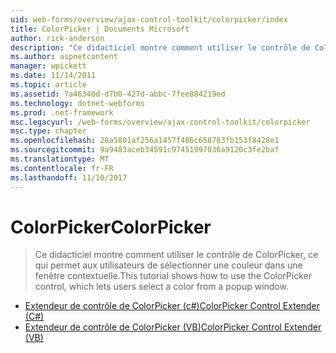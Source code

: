 ```yaml
---
uid: web-forms/overview/ajax-control-toolkit/colorpicker/index
title: ColorPicker | Documents Microsoft
author: rick-anderson
description: "Ce didacticiel montre comment utiliser le contrôle de ColorPicker, ce qui permet aux utilisateurs de sélectionner une couleur dans une fenêtre contextuelle."
ms.author: aspnetcontent
manager: wpickett
ms.date: 11/14/2011
ms.topic: article
ms.assetid: 7a46340d-d7b0-427d-abbc-7fee884219ed
ms.technology: dotnet-webforms
ms.prod: .net-framework
msc.legacyurl: /web-forms/overview/ajax-control-toolkit/colorpicker
msc.type: chapter
ms.openlocfilehash: 28a5801af256a1457f486c658783fb153f8428e1
ms.sourcegitcommit: 9a9483aceb34591c97451997036a9120c3fe2baf
ms.translationtype: MT
ms.contentlocale: fr-FR
ms.lasthandoff: 11/10/2017
---
```

<a name="colorpicker"></a><span data-ttu-id="1550d-103">ColorPicker</span><span class="sxs-lookup"><span data-stu-id="1550d-103">ColorPicker</span></span>
====================
> <span data-ttu-id="1550d-104">Ce didacticiel montre comment utiliser le contrôle de ColorPicker, ce qui permet aux utilisateurs de sélectionner une couleur dans une fenêtre contextuelle.</span><span class="sxs-lookup"><span data-stu-id="1550d-104">This tutorial shows how to use the ColorPicker control, which lets users select a color from a popup window.</span></span>


- [<span data-ttu-id="1550d-105">Extendeur de contrôle de ColorPicker (c#)</span><span class="sxs-lookup"><span data-stu-id="1550d-105">ColorPicker Control Extender (C#)</span></span>](using-the-colorpicker-control-extender-cs.md)
- [<span data-ttu-id="1550d-106">Extendeur de contrôle de ColorPicker (VB)</span><span class="sxs-lookup"><span data-stu-id="1550d-106">ColorPicker Control Extender (VB)</span></span>](using-the-colorpicker-control-extender-vb.md)
